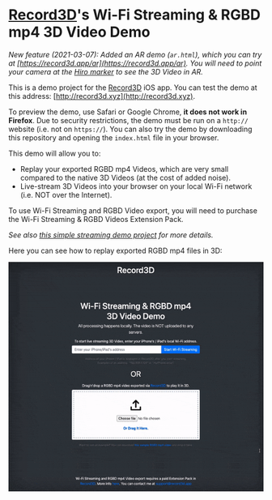 # [Record3D](https://record3d.app)'s Wi-Fi Streaming & RGBD mp4 3D Video Demo

*New feature (2021-03-07): Added an AR demo (`ar.html`), which you can try at [https://record3d.app/ar](https://record3d.app/ar). You will need to point your camera at the [Hiro marker](https://stemkoski.github.io/AR-Examples/markers/hiro.png) to see the 3D Video in AR.* 

This is a demo project for the [Record3D](https://record3d.app) iOS app. You can test the demo at this address: [http://record3d.xyz](http://record3d.xyz).

To preview the demo, use Safari or Google Chrome, **it does not work in Firefox**. Due to security restrictions, the demo must be run on a `http://` website (i.e. not on `https://`). You can also try the demo by downloading this repository and opening the `index.html` file in your browser.

This demo will allow you to:
 
- Replay your exported RGBD mp4 Videos, which are very small compared to the native 3D Videos (at the cost of added noise).
- Live-stream 3D Videos into your browser on your local Wi-Fi network (i.e. NOT over the Internet).

To use Wi-Fi Streaming and RGBD Video export, you will need to purchase the Wi-Fi Streaming & RGBD Videos Extension Pack.

*See also [this simple streaming demo project](https://github.com/marek-simonik/record3d-simple-wifi-streaming-demo) for more details.*

Here you can see how to replay exported RGBD mp4 files in 3D:

![RGBD mp4 video](record3d_goat_in_3D.gif)
